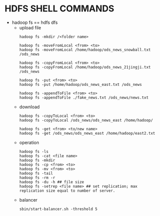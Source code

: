 # HDFS SHELL COMMANDS

- hadoop fs == hdfs dfs
  - upload file
    ```shell
    hadoop fs -mkdir /<folder name>
    
    hadoop fs -moveFromLocal <from> <to> 
    hadoop fs -moveFromLocal /home/hadoop/ods_news_snowball.txt /ods_news
    
    hadoop fs -copyFromLocal <from> <to>
    hadoop fs -copyFromLocal /home/hadoop/ods_news_21jingji.txt /ods_news
    
    hadoop fs -put <from> <to>
    hadoop fs -put /home/hadoop/ods_news_east.txt /ods_news
    
    hadoop fs -appendToFile <from> <to>
    hadoop fs -appendToFile ./fake_news.txt /ods_news/news.txt
    ```
  - download 
    ```shell
    hadoop fs -copyToLocal <from> <to> 
    hadoop fs -copyToLocal /ods_news/ods_news_east /home/hadoop/
    
    hadoop fs -get <from> <to/new name> 
    hadoop fs -get /ods_news/ods_news_east /home/hadoop/east2.txt
    ```
  - operation
    ```shell
    hadoop fs -ls 
    hadoop fs -cat <file name>
    hadoop fs -mkdir
    hadoop fs -cp <from> <to>
    hadoop fs -mv <from> <to>
    hadoop fs -tail
    hadoop fs -rm -r
    hadoop fs -du -h ## file size
    hadoop fs -setrep <file name> ## set replication; max replication size equal to number of server.
    ```
  - balancer
    ```shell
    sbin/start-balancer.sh -threshold 5
    ```